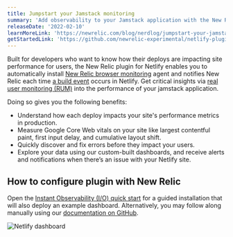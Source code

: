 ```yaml
---
title: Jumpstart your Jamstack monitoring
summary: 'Add observability to your Jamstack application with the New Relic Netlify plugin and quick start'
releaseDate: '2022-02-10'
learnMoreLink: 'https://newrelic.com/blog/nerdlog/jumpstart-your-jamstack-monitoring'
getStartedLink: 'https://github.com/newrelic-experimental/netlify-plugin/#install-the-netlify-quickstart '
---
```


Built for developers who want to know how their deploys are impacting site performance for users, the New Relic plugin for Netlify enables you to automatically install [New Relic browser monitoring](https://docs.newrelic.com/docs/browser/browser-monitoring/getting-started/introduction-browser-monitoring/) agent and notifies New Relic each time [a build event](https://docs.netlify.com/configure-builds/build-plugins/create-plugins/#plug-into-events) occurs in Netlify. Get critical insights via [real user monitoring (RUM)](https://newrelic.com/products/browser-monitoring) into the performance of your jamstack application.

Doing so gives you the following benefits:

- Understand how each deploy impacts your site's performance metrics in production.
- Measure Google Core Web vitals on your site like largest contentful paint, first input delay, and cumulative layout shift.
- Quickly discover and fix errors before they impact your users.
- Explore your data using our custom-built dashboards, and receive alerts and notifications when there’s an issue with your Netlify site.

## How to configure plugin with New Relic

Open the [Instant Observability (I/O) quick start](https://developer.newrelic.com/instant-observability/netlify/5861d7f5-26c0-43ad-bda8-c893c4b27b25/) for a guided installation that will also deploy an example dashboard. Alternatively, you may follow along manually using our [documentation on GitHub](https://github.com/newrelic-experimental/netlify-plugin).

![Netlify dashboard](/images/netlify_dashboard_2022-02-09.webp 'Netlify dashboard')
